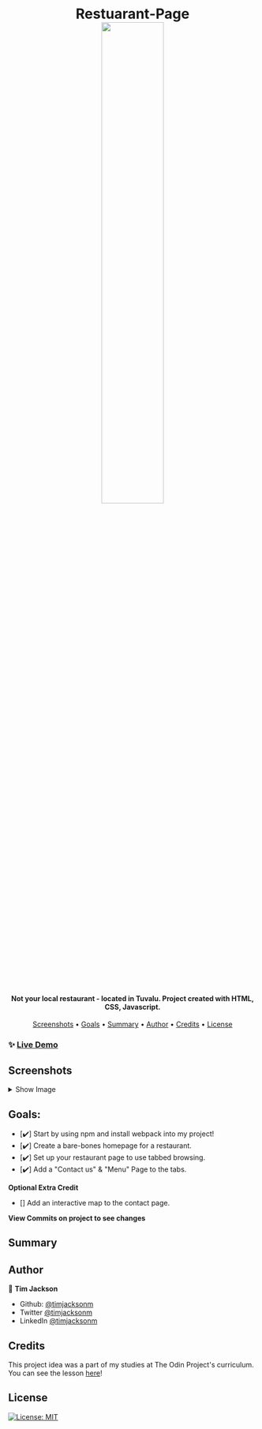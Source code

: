 <h1 align="center">
  <br>
  Restuarant-Page
  <br>
  <image src="dist/images/logo8.svg" width="50%"> 
</h1>

<h4 align="center">Not your local restaurant - located in Tuvalu. Project created with HTML, CSS, Javascript.</h4>

<p align="center">
  <a href="#screenshots">Screenshots</a> •
  <a href="#goals">Goals</a> •
  <a href="#summary">Summary</a> •
  <a href="#author">Author</a> •
    <a href="#credits">Credits</a> •
  <a href="#license">License</a>
</p>

### ✨ [Live Demo](https://timjacksonm.github.io/Restaurant-Page)
## Screenshots

<details>
  <summary>Show Image</summary>
  
  ![Static Home](dist/images/)
  ![Static Menu](dist/images/)
  ![Static Contact](dist/images/)
</details>

## Goals:
- [✔️] Start by using npm and install webpack into my project!
- [✔️] Create a bare-bones homepage for a restaurant.
- [✔️] Set up your restaurant page to use tabbed browsing.
- [✔️] Add a "Contact us" & "Menu" Page to the tabs.

**Optional Extra Credit**
- [] Add an interactive map to the contact page.

**View Commits on project to see changes**


## Summary



## Author

👤 **Tim Jackson**

- Github: [@timjacksonm](https://github.com/timjacksonm)
- Twitter [@timjacksonm](https://twitter.com/timjacksonm)
- LinkedIn [@timjacksonm](https://linkedin.com/in/timjacksonm)

## Credits

This project idea was a part of my studies at The Odin Project's curriculum. You can see the lesson <a href="https://www.theodinproject.com/paths/full-stack-javascript/courses/javascript/lessons/restaurant-page" target="_blank">here</a>!

## License

<p>
  <a href="https://choosealicense.com/licenses/mit/">
    <img alt="License: MIT" src="https://img.shields.io/badge/License-MIT-yellow.svg">
</p>
